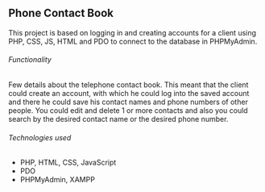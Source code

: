 ## Phone Contact Book

   This project is based on logging in and creating accounts for a client using PHP, CSS, JS, HTML and PDO to connect to the database in PHPMyAdmin.

###### Functionality
   Few details about the telephone contact book. This meant that the client could create an account, with which he could log into the saved account and there he could save his contact names and phone numbers of other people. You could edit and delete 1 or more contacts and also you could search by the desired contact name or the desired phone number.

###### Technologies used
* PHP, HTML, CSS, JavaScript
* PDO
* PHPMyAdmin, XAMPP

